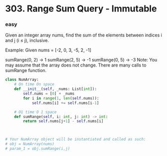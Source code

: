 # 303. Range Sum Query - Immutable
### easy
Given an integer array nums, find the sum of the elements between indices i and j (i ≤ j), inclusive.

Example:
Given nums = [-2, 0, 3, -5, 2, -1]

sumRange(0, 2) -> 1
sumRange(2, 5) -> -1
sumRange(0, 5) -> -3
Note:
You may assume that the array does not change.
There are many calls to sumRange function.
```python
class NumArray:
    # On time On space
    def __init__(self, _nums: List[int]):
        self.nums = [0] + _nums
        for i in range(1, len(self.nums)):
            self.nums[i] += self.nums[i-1]

    # O1 time O 1 space
    def sumRange(self, i: int, j: int) -> int:
        return self.nums[j+1] - self.nums[i]
        


# Your NumArray object will be instantiated and called as such:
# obj = NumArray(nums)
# param_1 = obj.sumRange(i,j)
```